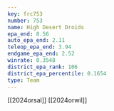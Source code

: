 ```yaml
---
key: frc753
number: 753
name: High Desert Droids
epa_end: 8.56
auto_epa_end: 2.11
teleop_epa_end: 3.94
endgame_epa_end: 2.52
winrate: 0.3548
district_epa_rank: 106
district_epa_percentile: 0.1654
type: Team
---
```

[[2024orsal]]
[[2024orwil]]

